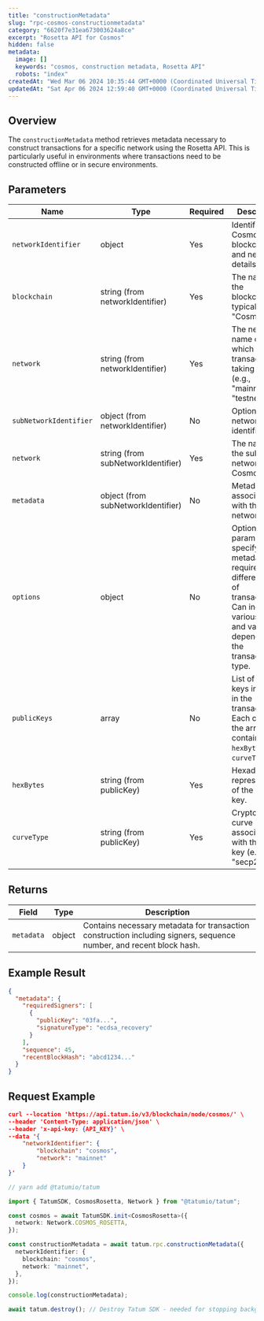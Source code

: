 ```yaml
---
title: "constructionMetadata"
slug: "rpc-cosmos-constructionmetadata"
category: "6620f7e31ea673003624a8ce"
excerpt: "Rosetta API for Cosmos"
hidden: false
metadata:
  image: []
  keywords: "cosmos, construction metadata, Rosetta API"
  robots: "index"
createdAt: "Wed Mar 06 2024 10:35:44 GMT+0000 (Coordinated Universal Time)"
updatedAt: "Sat Apr 06 2024 12:59:40 GMT+0000 (Coordinated Universal Time)"
---
```


## Overview

The `constructionMetadata` method retrieves metadata necessary to construct transactions for a specific network using the Rosetta API. This is particularly useful in environments where transactions need to be constructed offline or in secure environments.

## Parameters

| Name                   | Type                               | Required | Description                                                                                                                                                           |
| ---------------------- | ---------------------------------- | -------- | --------------------------------------------------------------------------------------------------------------------------------------------------------------------- |
| `networkIdentifier`    | object                             | Yes      | Identifies the Cosmos blockchain and network details.                                                                                                                 |
| `blockchain`           | string (from networkIdentifier)    | Yes      | The name of the blockchain, typically "Cosmos".                                                                                                                       |
| `network`              | string (from networkIdentifier)    | Yes      | The network name on which the transaction is taking place (e.g., "mainnet" or "testnet").                                                                             |
| `subNetworkIdentifier` | object (from networkIdentifier)    | No       | Optional sub-network identifier.                                                                                                                                      |
| `network`              | string (from subNetworkIdentifier) | Yes      | The name of the sub-network within Cosmos.                                                                                                                            |
| `metadata`             | object (from subNetworkIdentifier) | No       | Metadata associated with the sub-network.                                                                                                                             |
| `options`              | object                             | No       | Optional parameters for specifying the metadata required for different types of transactions. Can include various flags and values depending on the transaction type. |
| `publicKeys`           | array                              | No       | List of public keys involved in the transaction. Each object in the array contains `hexBytes` and `curveType`.                                                        |
| `hexBytes`             | string (from publicKey)            | Yes      | Hexadecimal representation of the public key.                                                                                                                         |
| `curveType`            | string (from publicKey)            | Yes      | Cryptographic curve associated with the public key (e.g., "secp256k1").                                                                                               |

## Returns

| Field      | Type   | Description                                                                                                         |
| ---------- | ------ | ------------------------------------------------------------------------------------------------------------------- |
| `metadata` | object | Contains necessary metadata for transaction construction including signers, sequence number, and recent block hash. |

## Example Result

```json
{
  "metadata": {
    "requiredSigners": [
      {
        "publicKey": "03fa...",
        "signatureType": "ecdsa_recovery"
      }
    ],
    "sequence": 45,
    "recentBlockHash": "abcd1234..."
  }
}
```

## Request Example

```json
curl --location 'https://api.tatum.io/v3/blockchain/node/cosmos/' \
--header 'Content-Type: application/json' \
--header 'x-api-key: {API_KEY}' \
--data '{
    "networkIdentifier": {
        "blockchain": "cosmos",
        "network": "mainnet"
    }
}'
```
```typescript
// yarn add @tatumio/tatum

import { TatumSDK, CosmosRosetta, Network } from "@tatumio/tatum";

const cosmos = await TatumSDK.init<CosmosRosetta>({
  network: Network.COSMOS_ROSETTA,
});

const constructionMetadata = await tatum.rpc.constructionMetadata({
  networkIdentifier: {
    blockchain: "cosmos",
    network: "mainnet",
  },
});

console.log(constructionMetadata);

await tatum.destroy(); // Destroy Tatum SDK - needed for stopping background jobs
```
